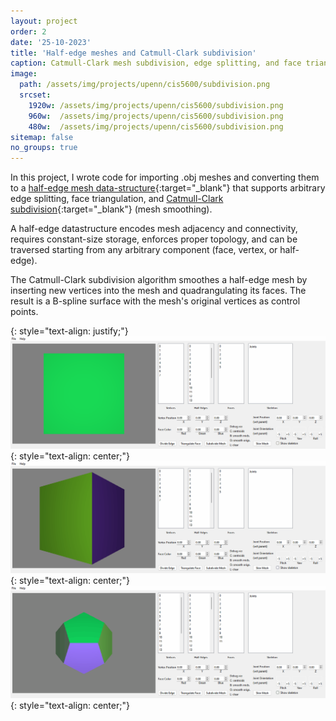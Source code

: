 ```yaml
---
layout: project
order: 2
date: '25-10-2023'
title: 'Half-edge meshes and Catmull-Clark subdivision'
caption: Catmull-Clark mesh subdivision, edge splitting, and face triangulation implemented on a half-edge data structure.
image: 
  path: /assets/img/projects/upenn/cis5600/subdivision.png
  srcset: 
    1920w: /assets/img/projects/upenn/cis5600/subdivision.png
    960w:  /assets/img/projects/upenn/cis5600/subdivision.png
    480w:  /assets/img/projects/upenn/cis5600/subdivision.png
sitemap: false
no_groups: true
---
```


In this project, I wrote code for importing .obj meshes and converting them to a [half-edge mesh data-structure](https://en.wikipedia.org/wiki/Doubly_connected_edge_list){:target="_blank"} that supports arbitrary edge splitting, face triangulation, and [Catmull-Clark subdivision](https://en.wikipedia.org/wiki/Catmull%E2%80%93Clark_subdivision_surface){:target="_blank"} (mesh smoothing).

A half-edge datastructure encodes mesh adjacency and connectivity, requires constant-size storage, enforces proper topology, and can be traversed starting from any arbitrary component (face, vertex, or half-edge).

The Catmull-Clark subdivision algorithm smoothes a half-edge mesh by inserting new vertices into the mesh and quadrangulating its faces. The result is a B-spline surface with the mesh's original vertices as control points.

{: style="text-align: justify;"}
![](/assets/img/projects/upenn/cis5600/subdivision_cube.gif)
{: style="text-align: center;"}
![](/assets/img/projects/upenn/cis5600/subdivision_cube_angle.gif)
{: style="text-align: center;"}
![](/assets/img/projects/upenn/cis5600/subdivision_dodecahedron.gif)
{: style="text-align: center;"}